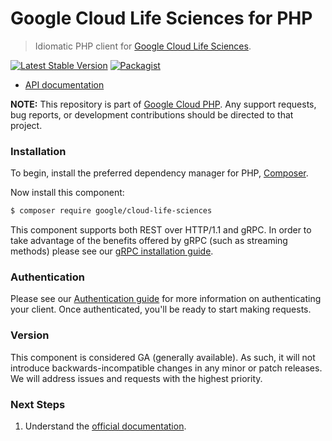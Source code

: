 # Google Cloud Life Sciences for PHP

> Idiomatic PHP client for [Google Cloud Life Sciences](https://cloud.google.com/life-sciences).

[![Latest Stable Version](https://poser.pugx.org/google/cloud-life-sciences/v/stable)](https://packagist.org/packages/google/cloud-life-sciences) [![Packagist](https://img.shields.io/packagist/dm/google/cloud-life-sciences.svg)](https://packagist.org/packages/google/cloud-life-sciences)

* [API documentation](https://cloud.google.com/php/docs/reference/cloud-life-sciences/latest)

**NOTE:** This repository is part of [Google Cloud PHP](https://github.com/googleapis/google-cloud-php). Any
support requests, bug reports, or development contributions should be directed to
that project.

### Installation

To begin, install the preferred dependency manager for PHP, [Composer](https://getcomposer.org/).

Now install this component:

```sh
$ composer require google/cloud-life-sciences
```

This component supports both REST over HTTP/1.1 and gRPC. In order to take advantage of the benefits offered by gRPC (such as streaming methods)
please see our [gRPC installation guide](https://cloud.google.com/php/grpc).

### Authentication

Please see our [Authentication guide](https://github.com/googleapis/google-cloud-php/blob/main/AUTHENTICATION.md) for more information
on authenticating your client. Once authenticated, you'll be ready to start making requests.

### Version

This component is considered GA (generally available). As such, it will not introduce backwards-incompatible changes in
any minor or patch releases. We will address issues and requests with the highest priority.

### Next Steps

1. Understand the [official documentation](https://cloud.google.com/life-sciences/docs).
